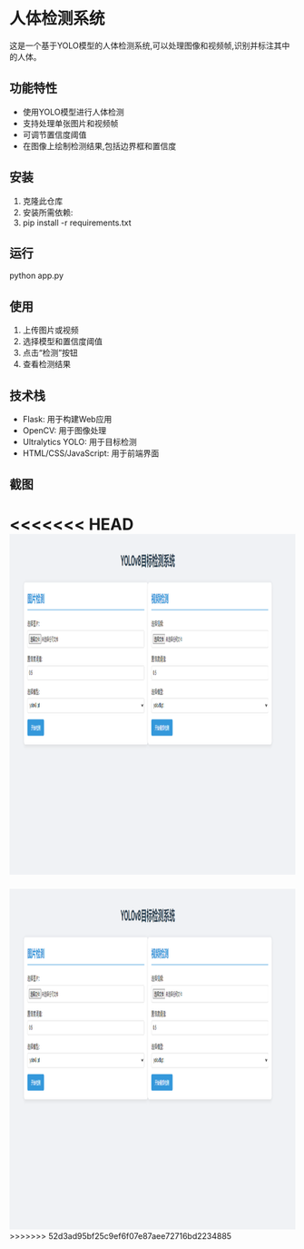 # 人体检测系统

这是一个基于YOLO模型的人体检测系统,可以处理图像和视频帧,识别并标注其中的人体。

## 功能特性

- 使用YOLO模型进行人体检测
- 支持处理单张图片和视频帧
- 可调节置信度阈值
- 在图像上绘制检测结果,包括边界框和置信度

## 安装

1. 克隆此仓库
2. 安装所需依赖:
3. pip install  -r requirements.txt

## 运行
python app.py

## 使用
1. 上传图片或视频
2. 选择模型和置信度阈值
3. 点击“检测”按钮
4. 查看检测结果

## 技术栈

- Flask: 用于构建Web应用
- OpenCV: 用于图像处理
- Ultralytics YOLO: 用于目标检测
- HTML/CSS/JavaScript: 用于前端界面

## 截图
<<<<<<< HEAD
<img src="index.png" alt="HTML标签图片" title="可以控制尺寸" width="1280" height="600">
=======
<img src="index.png" alt="HTML标签图片" title="可以控制尺寸" width="1280" height="600">
>>>>>>> 52d3ad95bf25c9ef6f07e87aee72716bd2234885
